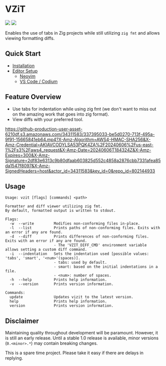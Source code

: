 # VZiT

[badge__build]: https://img.shields.io/github/actions/workflow/status/ttytm/vzit/ci.yml?branch=main&logo=github&logoColor=C0CAF5&labelColor=333
[badge__version]: https://img.shields.io/github/v/release/ttytm/vzit?logo=task&logoColor=C0CAF5&labelColor=333

[![][badge__build]](https://github.com/ttytm/vzit/actions?query=branch%3Amain)
[![][badge__version]](https://github.com/ttytm/vzit/releases/latest)

Enables the use of tabs in Zig projects while still utilizing `zig fmt` and allows viewing formatting diffs.

## Quick Start

- [Installation](https://github.com/ttytm/vzit/wiki/Installation)
- [Editor Setup](https://github.com/ttytm/vzit/wiki/Editor-Setup)
  - [Neovim](https://github.com/ttytm/vzit/wiki/Editor-Setup#neovim)
  - [VS Code / Codium](https://github.com/ttytm/vzit/wiki/Editor-Setup#vs-code--codium)

## Feature Overview

- Use tabs for indentation while using zig fmt (we don't want to miss out on the amazing work that goes into zig format).
- View diffs with your preferred tool.

https://github-production-user-asset-6210df.s3.amazonaws.com/34311583/337395033-be5d0270-713f-495a-9f91-15665841eb64.mp4?X-Amz-Algorithm=AWS4-HMAC-SHA256&X-Amz-Credential=AKIAVCODYLSA53PQK4ZA%2F20240606%2Fus-east-1%2Fs3%2Faws4_request&X-Amz-Date=20240606T184324Z&X-Amz-Expires=300&X-Amz-Signature=2df83e6313c9b80dfaab603825d552c4858a2876cbb7331afea85da1547f8097&X-Amz-SignedHeaders=host&actor_id=34311583&key_id=0&repo_id=802144933

## Usage

```
Usage: vzit [flags] [commands] <path>

Formatter and diff viewer utilizing zig fmt.
By default, formatted output is written to stdout.

Flags:
  -w  --write         Modifies non-conforming files in-place.
  -l  --list          Prints paths of non-conforming files. Exits with an error if any are found.
  -d  --diff          Prints differences of non-conforming files. Exits with an error if any are found.
                      - The 'VZIT_DIFF_CMD' environment variable allows setting a custom diff command.
  -i  --indentation   Sets the indentation used [possible values: 'tabs', 'smart', '<num>'(spaces)].
                      - tabs: used by default.
                      - smart: based on the initial indentations in a file.
                      - <num>: number of spaces.
  -h  --help          Prints help information.
  -v  --version       Prints version information.

Commands:
  update              Updates vizit to the latest version.
  help                Prints help information.
  version             Prints version information.
```

## Disclaimer

Maintaining quality throughout development will be paramount.
However, it is still an early release. Until a stable 1.0 release is available, minor versions (`0.<minor>.*`) may contain breaking changes.

This is a spare time project. Please take it easy if there are delays in replying.
